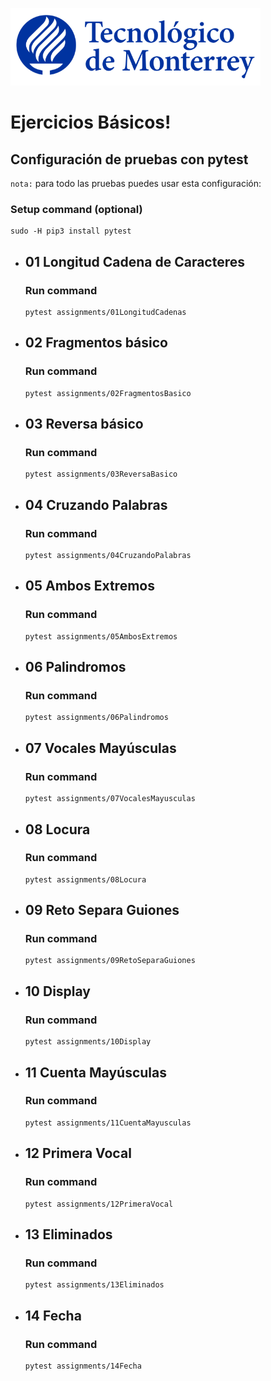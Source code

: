 ![Tec de Monterrey](images/logotecmty.png)
# Ejercicios Básicos!

## Configuración de pruebas con **pytest**

`nota:` para todo las pruebas puedes usar esta configuración:
### Setup command (optional)
```
sudo -H pip3 install pytest
```

- ## 01 Longitud Cadena de Caracteres
    ### Run command
    ```
    pytest assignments/01LongitudCadenas
    ```

- ## 02 Fragmentos básico
    ### Run command
    ```
    pytest assignments/02FragmentosBasico
    ```

- ## 03 Reversa básico
    ### Run command
    ```
    pytest assignments/03ReversaBasico
    ```

- ## 04 Cruzando Palabras
    ### Run command
    ```
    pytest assignments/04CruzandoPalabras
    ```

- ## 05 Ambos Extremos
    ### Run command
    ```
    pytest assignments/05AmbosExtremos
    ```

- ## 06 Palindromos
    ### Run command
    ```
    pytest assignments/06Palindromos
    ```

- ## 07 Vocales Mayúsculas
    ### Run command
    ```
    pytest assignments/07VocalesMayusculas
    ```

- ## 08 Locura
    ### Run command
    ```
    pytest assignments/08Locura
    ```

- ## 09 Reto Separa Guiones
    ### Run command
    ```
    pytest assignments/09RetoSeparaGuiones
    ```

- ## 10 Display
    ### Run command
    ```
    pytest assignments/10Display
    ```

- ## 11 Cuenta Mayúsculas
    ### Run command
    ```
    pytest assignments/11CuentaMayusculas
    ```

- ## 12 Primera Vocal
    ### Run command
    ```
    pytest assignments/12PrimeraVocal
    ```

- ## 13 Eliminados
    ### Run command
    ```
    pytest assignments/13Eliminados
    ```

- ## 14 Fecha
    ### Run command
    ```
    pytest assignments/14Fecha
    ```



